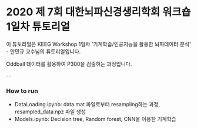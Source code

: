 # 2020 제 7회 대한뇌파신경생리학회 워크숍 1일차 튜토리얼

이 튜토리얼은 KEEG Workshop 1일차 '기계학습/인공지능을 활용한 뇌파데이터 분석' - 안민규 교수님의 튜토리얼입니다.

Oddball 데이터를 활용하여 P300을 검출하는 과정입니다.

--
### How to run
- DataLoading.ipynb: data.mat 파일로부터 resampling하는 과정, resampled_data.npz 파일 생성
- Models.ipynb: Decision tree, Random forest, CNN을 이용한 기계학습
